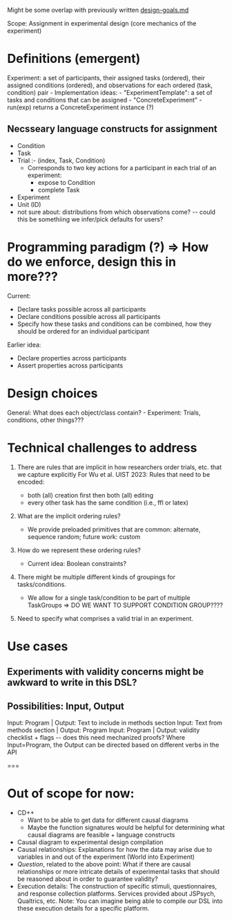 Might be some overlap with previously written [design-goals.md](//experimental-design/design-goals.md)

Scope: Assignment in experimental design (core mechanics of the experiment)

# Definitions (emergent)
Experiment: a set of participants, their assigned tasks (ordered), their assigned conditions (ordered), and observations for each ordered (task, condition) pair
    - Implementation ideas: 
        - "ExperimentTemplate": a set of tasks and conditions that can be assigned
        - "ConcreteExperiment"
        - run(exp) returns a ConcreteExperiment instance (?)

## Necsseary language constructs for assignment 
- Condition
- Task
- Trial :- (index, Task, Condition)
    - Corresponds to two key actions for a participant in each trial of an experiment: 
        - expose to Condition
        - complete Task
- Experiment
- Unit (ID)
- not sure about: distributions from which observations come? -- could this be somethiing we infer/pick defaults for users?

# Programming paradigm (?) => How do we enforce, design this in more???
Current: 
- Declare tasks possible across all participants
- Declare conditions possible across all participants
- Specify how these tasks and conditions can be combined, how they should be ordered for an individual participant

Earlier idea: 
- Declare properties across participants
- Assert properties across participants

# Design choices
General: What does each object/class contain?
    - Experiment: Trials, conditions, other things???

# Technical challenges to address
1. There are rules that are implicit in how researchers order trials, etc. that we capture explicitly
    For Wu et al. UIST 2023: 
    Rules that need to be encoded: 
    - both (all) creation first then both (all) editing
    - every other task has the same condition (i.e., ffl or latex)

2. What are the implicit ordering rules? 
    - We provide preloaded primitives that are common: alternate, sequence random; future work: custom

3. How do we represent these ordering rules?
    - Current idea: Boolean constraints?

4. There might be multiple different kinds of groupings for tasks/conditions. 
    - We allow for a single task/condition to be part of multiple TaskGroups => DO WE WANT TO SUPPORT CONDITION GROUP????

5. Need to specify what comprises a valid trial in an experiment.

# Use cases
## Experiments with validity concerns might be awkward to write in this DSL?

## Possibilities: Input, Output
Input: Program | Output: Text to include in methods section 
Input: Text from methods section | Output: Program 
Input: Program | Output: validity checklist + flags -- does this need mechanized proofs?
Where Input=Program, the Output can  be directed based on different verbs in the API

===
# Out of scope for now: 
- CD++
    - Want to be able to get data for different causal diagrams
    - Maybe the function signatures would be helpful for determining what causal diagrams are feasible + language constructs
- Causal diagram to experimental design compilation
- Causal relationships: Explanations for how the data may arise due to variables in and out of the experiment (World into Experiment)
- *Question*, related to the above point: What if there are causal relationships or more intricate details of experimental tasks that should be reasoned about in order to guarantee validity?
- Execution details: The construction of specific stimuli, questionnaires, and response collection platforms. Services provided about JSPsych, Qualtrics, etc. Note: You can imagine being able to compile our DSL into these execution details for a specific platform.